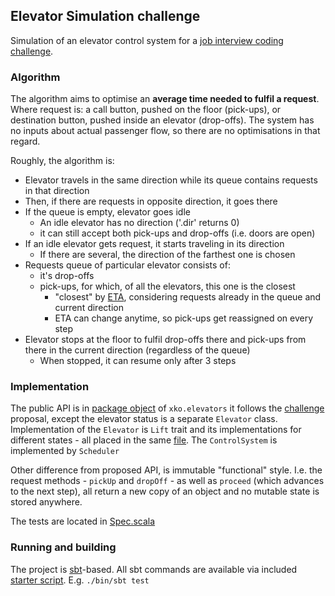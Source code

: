 Elevator Simulation challenge
-------------------
Simulation of an elevator control system for a [job interview coding challenge](Challenge.pdf). 

### Algorithm

The algorithm aims to optimise an **average time needed to fulfil a request**. Where request is:
a call button, pushed on the floor (pick-ups), or destination button, 
pushed inside an elevator (drop-offs). The system has no inputs about actual passenger 
flow, so there are no optimisations in that regard.

Roughly, the algorithm is:
* Elevator travels in the same direction while its queue contains requests in that direction
* Then, if there are requests in opposite direction, it goes there
* If the queue is empty, elevator goes idle
    * An idle elevator has no direction ('.dir' returns 0)
    * it can still accept both pick-ups and drop-offs (i.e. doors are open)
* If an idle elevator gets request, it starts traveling in its direction
    * If there are several, the direction of the farthest one is chosen
* Requests queue of particular elevator consists of: 
    * it's drop-offs
    * pick-ups, for which, of all the elevators, this one is the closest
        * "closest" by [ETA](src/main/scala/xko/elevators/Lift.scala#L48), considering requests already 
          in the queue and current direction 
        * ETA can change anytime, so pick-ups get reassigned on every step
* Elevator stops at the floor to fulfil drop-offs there and pick-ups from there in the current direction 
  (regardless of the queue)
    * When stopped, it can resume only after 3 steps 

### Implementation

The public API is in [package object](/src/main/scala/xko/elevators/package.scala) of `xko.elevators` 
it follows the [challenge](Challenge.pdf) proposal, except the elevator status is a separate `Elevator` class. 
Implementation of the `Elevator` is `Lift` trait and its implementations for different states - all placed in 
the same [file](/src/main/scala/xko/elevators/Lift.scala). The `ControlSystem` is implemented by `Scheduler`

Other difference from proposed API, is immutable "functional" style. I.e. the request methods - `pickUp` and 
`dropOff` - as well as `proceed` (which advances to the next step), all return 
a new copy of an object and no mutable state is stored anywhere. 

The tests are located in [Spec.scala](/src/test/scala/xko/elevators/Spec.scala)

### Running and building

The project is [sbt](https://www.scala-sbt.org)-based. All sbt commands are available via included [starter
script](bin/sbt). E.g. `./bin/sbt test` 

